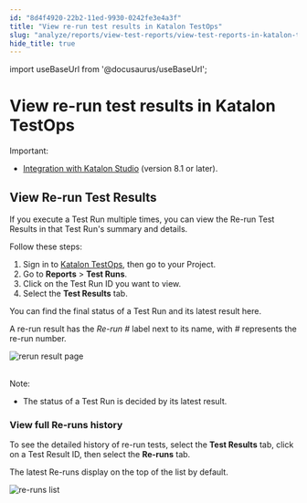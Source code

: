 ```yaml
---
id: "8d4f4920-22b2-11ed-9930-0242fe3e4a3f"
title: "View re-run test results in Katalon TestOps"
slug: "analyze/reports/view-test-reports/view-test-reports-in-katalon-testops/view-re-run-test-results-in-katalon-testops"
hide_title: true
---
```

import useBaseUrl from '@docusaurus/useBaseUrl';


# <a id="id" class="anchor_top_offset"/><a id="ariaid-title1" class="anchor_top_offset"/>View re-run test results in <span xmlns="http://www.w3.org/1999/xhtml" className="ph">Katalon TestOps</span> 

<div xmlns="http://www.w3.org/1999/xhtml" className="note important note_important"><span className="note__title">Important:</span> 
  <ul className="ul"><li className="li"><p className="p"><a className="xref" href="#">Integration
          with Katalon Studio</a> (version 8.1 or later).</p></li></ul>
</div>

## <a id="id_1" class="anchor_top_offset"/>View Re-run Test Results

<p xmlns="http://www.w3.org/1999/xhtml" className="p">If you execute a Test Run multiple times, you can view the Re-run Test Results in that Test Run's summary and details.</p> 
<p xmlns="http://www.w3.org/1999/xhtml" className="p">Follow these steps:</p> 
<ol xmlns="http://www.w3.org/1999/xhtml" className="ol"><li className="li">Sign in to <a className="xref j-external-link" href="https://testops.katalon.io/login" target="_blank">Katalon TestOps</a>, then go to your Project.</li><li className="li">Go to <strong className="ph b">Reports</strong> &gt; <strong className="ph b">Test Runs</strong>.</li><li className="li">Click on the Test Run ID you want to view.</li><li className="li">Select the <strong className="ph b">Test Results</strong> tab.</li></ol> 
<p xmlns="http://www.w3.org/1999/xhtml" className="p">You can find the final status of a Test Run and its latest result here.</p> 
<p xmlns="http://www.w3.org/1999/xhtml" className="p">A re-run result has the <em className="ph i">Re-run #</em> label next to its name, with <em className="ph i">#</em> represents the re-run number.</p> 
<p xmlns="http://www.w3.org/1999/xhtml" className="p"> <img className="image" src={useBaseUrl("https://github.com/katalon-studio/docs-images/raw/master/katalon-analytics/docs/testops-june-release-rerun-results/Overview%2520rerun%2520result-2.png")} alt="rerun result page" /><br /><br /> </p> 
<div xmlns="http://www.w3.org/1999/xhtml" className="note note note_note"><span className="note__title">Note:</span> 
  <ul className="ul"><li className="li">
      <p className="p">The status of a Test Run is decided by its latest result.</p>
    </li></ul>
</div>

### <a id="id_2" class="anchor_top_offset"/>View full Re-runs history

<p xmlns="http://www.w3.org/1999/xhtml" className="p">To see the detailed history of re-run tests, select the <strong className="ph b">Test Results</strong> tab, click on a Test Result ID, then select the <strong className="ph b">Re-runs</strong> tab.</p> 
<p xmlns="http://www.w3.org/1999/xhtml" className="p">The latest Re-runs display on the top of the list by default.</p> 
<p xmlns="http://www.w3.org/1999/xhtml" className="p"> <img className="image" src={useBaseUrl("https://github.com/katalon-studio/docs-images/raw/master/katalon-analytics/docs/testops-june-release-rerun-results/All%2520rerun%2520results%2520log-2.png")} alt="re-runs list" /><br /><br /> </p> 
